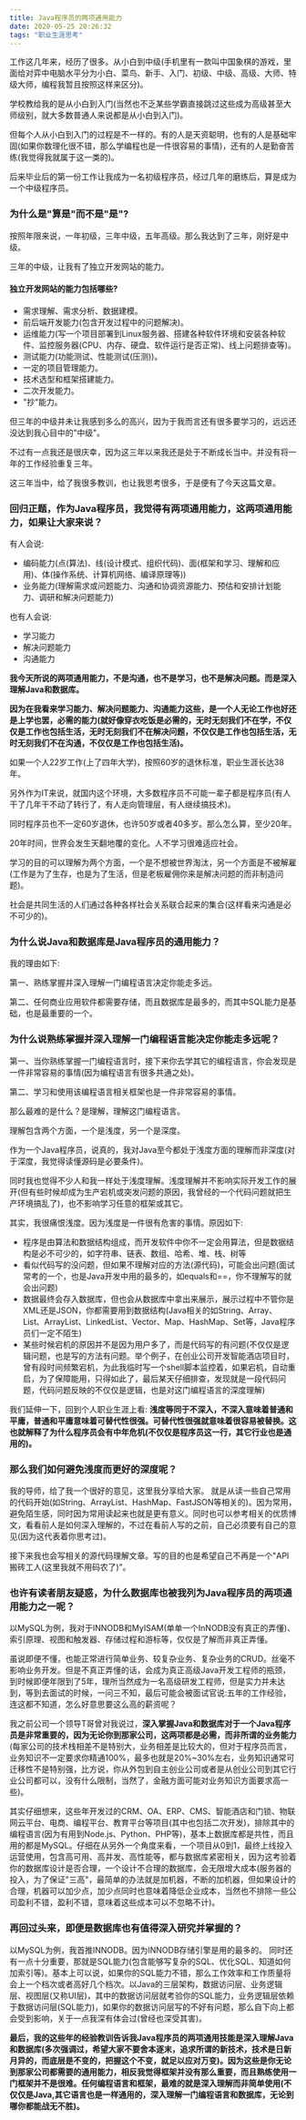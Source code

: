 ```yaml
---
title: Java程序员的两项通用能力
date: 2020-05-25 20:26:32
tags: "职业生涯思考"
---
```


工作这几年来，经历了很多。从小白到中级(手机里有一款叫中国象棋的游戏，里面给对弈中电脑水平分为小白、菜鸟、新手、入门、初级、中级、高级、大师、特级大师，编程我暂且按照这样来区分)。
<!--more-->
学校教给我的是从小白到入门(当然也不乏某些学霸直接跳过这些成为高级甚至大师级别，就大多数普通人来说都是从小白到入门)。

但每个人从小白到入门的过程是不一样的。有的人是天资聪明，也有的人是基础牢固(如果你数理化很不错，那么学编程也是一件很容易的事情)，还有的人是勤奋苦练(我觉得我就属于这一类的)。

后来毕业后的第一份工作让我成为一名初级程序员，经过几年的磨练后，算是成为一个中级程序员。

### 为什么是"算是"而不是"是"?
按照年限来说，一年初级，三年中级，五年高级。那么我达到了三年，刚好是中级。

三年的中级，让我有了独立开发网站的能力。

#### 独立开发网站的能力包括哪些?
- 需求理解、需求分析、数据建模。
- 前后端开发能力(包含开发过程中的问题解决)。
- 运维能力(写一个项目部署到Linux服务器、搭建各种软件环境和安装各种软件、监控服务器(CPU、内存、硬盘、软件运行是否正常)、线上问题排查等)。
- 测试能力(功能测试、性能测试(压测))。
- 一定的项目管理能力。
- 技术选型和框架搭建能力。
- 二次开发能力。
- "抄"能力。

但三年的中级并未让我感到多么的高兴，因为于我而言还有很多要学习的，远远还没达到我心目中的"中级"。

不过有一点我还是很庆幸，因为这三年以来我还是处于不断成长当中。并没有将一年的工作经验重复三年。

这三年当中，给了我很多教训，也让我思考很多，于是便有了今天这篇文章。

### 回归正题，作为Java程序员，我觉得有两项通用能力，这两项通用能力，如果让大家来说？

有人会说:
- 编码能力(点(算法)、线(设计模式、组织代码)、面(框架和学习、理解和应用)、体(操作系统、计算机网络、编译原理等))
- 业务能力(理解需求或问题能力、沟通和协调资源能力、预估和安排计划能力、调研和解决问题能力)


也有人会说:
- 学习能力
- 解决问题能力
- 沟通能力

**我今天所说的两项通用能力，不是沟通，也不是学习，也不是解决问题。而是深入理解Java和数据库。**

**因为在我看来学习能力、解决问题能力、沟通能力这些，是一个人无论工作也好还是上学也罢，必需的能力(就好像穿衣吃饭是必需的，无时无刻我们不在学，不仅仅是工作也包括生活，无时无刻我们不在解决问题，不仅仅是工作也包括生活，无时无刻我们不在沟通，不仅仅是工作也包括生活)。**

如果一个人22岁工作(上了四年大学)，按照60岁的退休标准，职业生涯长达38年。

另外作为IT来说，就国内这个环境，大多数程序员不可能一辈子都是程序员(有人干了几年干不动了转行了，有人走向管理层，有人继续搞技术)。

同时程序员也不一定60岁退休，也许50岁或者40多岁。那么怎么算，至少20年。

20年时间，世界会发生天翻地覆的变化。人不学习很难适应社会。

学习的目的可以理解为两个方面，一个是不想被世界淘汰，另一个方面是不被解雇(工作是为了生存，也是为了生活，但是老板雇佣你来是解决问题的而非制造问题)。

社会是共同生活的人们通过各种各样社会关系联合起来的集合(这样看来沟通是必不可少的)。


### 为什么说Java和数据库是Java程序员的通用能力？

我的理由如下:

第一、熟练掌握并深入理解一门编程语言决定你能走多远。

第二、任何商业应用软件都需要存储，而且数据库是最多的，而其中SQL能力是基础，也是最重要的一个。



### 为什么说熟练掌握并深入理解一门编程语言能决定你能走多远呢？

第一、当你熟练掌握一门编程语言时，接下来你去学其它的编程语言，你会发现是一件非常容易的事情(因为编程语言有很多共通之处)。

第二、学习和使用该编程语言相关框架也是一件非常容易的事情。

那么最难的是什么？是理解，理解这门编程语言。

理解包含两个方面，一个是浅度，另一个是深度。

作为一个Java程序员，说真的，我对Java至今都处于浅度方面的理解而非深度(对于深度，我觉得读懂源码是必要条件)。

同时我也觉得不少人和我一样处于浅度理解。浅度理解并不影响实际开发工作的展开(但有些时候却成为生产宕机或突发问题的原因，我曾经的一个代码问题就把生产环境搞乱了)，也不影响学习任意的框架或其它。

其实，我很痛恨浅度。因为浅度是一件很有危害的事情。原因如下:
- 程序是由算法和数据结构组成，而开发软件中你不一定会用算法，但是数据结构是必不可少的，如字符串、链表、数组、哈希、堆、栈、树等
- 看似代码写的没问题，但如果不理解对应的方法(源代码)，可能会出问题(面试常考的一个，也是Java开发中用的最多的，如equals和==，你不理解写的就会出问题)
- 数据最终会存入数据库，但也会从数据库中拿出来展示，展示过程中不管你是XML还是JSON，你都需要用到数据结构(Java相关的如String、Array、List、ArrayList、LinkedList、Vector、Map、HashMap、Set等，Java程序员们一定不陌生)
- 某些时候宕机的原因并不是因为用户多了，而是代码写的有问题(不仅仅是逻辑问题，也是写的方法有问题。举个例子，在创业公司开发智能酒店项目时，曾有段时间频繁宕机，为此我临时写一个shell脚本监控着，如果宕机，自动重启，为了保障能用，只得如此了，最后某天仔细排查，发现就是一段代码问题，代码问题反映的不仅仅是逻辑，也是对这门编程语言的深度理解)

我们延伸一下，回到个人职业生涯上看:
**浅度等同于不深入，不深入意味着普通和平庸，普通和平庸意味着可替代性很强。可替代性很强就意味着很容易被替换。这也就解释了为什么程序员会有中年危机(不仅仅是程序员这一行，其它行业也是通用的)。**


### 那么我们如何避免浅度而更好的深度呢？
我的导师，给了我一个很好的意见，这里我分享给大家。
就是从读一些自己常用的代码开始(如String、ArrayList、HashMap、FastJSON等相关的)。因为常用，避免陌生感，同时因为常用读起来也就是更有意义。同时也可以参考相关的优质博文，看看前人是如何深入理解的，不过在看前人写的之前，自己必须要有自己的意见(因为这代表着你思考过)。

接下来我也会写相关的源代码理解文章。写的目的也是希望自己不再是一个"API搬砖工人(这里我就不用码农了)"。


### 也许有读者朋友疑惑，为什么数据库也被我列为Java程序员的两项通用能力之一呢？

以MySQL为例，我对于INNODB和MyISAM(单单一个InNODB没有真正的弄懂)、索引原理、视图和触发器、存储过程和游标等，仅仅是了解而非真正弄懂。

虽说即便不懂，也能正常进行简单业务、较复杂业务、复杂业务的CRUD。丝毫不影响业务开发。但是不真正弄懂的话，会成为真正高级Java开发工程师的瓶颈，到时候即便年限到了5年，理所当然成为一名高级研发工程师，但是实力并未达到，等到去面试的时候，一问三不知，最后可能会被面试官说:五年的工作经验，连这都不知道，怎么好意思要这么高的薪资呢？


我之前公司一个领导T哥曾对我说过，**深入掌握Java和数据库对于一个Java程序员是非常重要的，因为无论你到那家公司，这两项都是必需，而非所谓的业务能力**(每家公司的技术栈相差不是特别大，业务相差是比较大的，但对于程序员而言，业务知识不一定要求你精通100%，最多也就是20%~30%左右，业务知识通常可迁移性不是特别强，比方说，你从外包到自主创业公司或者是从创业公司到其它行业公司都可以，没有什么限制，当然了，金融方面可能对业务知识方面要求高一些)。

其实仔细想来，这些年开发过的CRM、OA、ERP、CMS、智能酒店和门锁、物联网云平台、电商、编程平台、教育平台等项目(其中也包括二次开发)，排除其中的编程语言(因为有用到Node.js、Python、PHP等)，基本上数据库都是共性，而且用的都是MySQL。仔细在从另外一个角度来看，一个项目从0到1，最终上线投入运营使用，包含高可用、高并发、高性能等，都与数据库紧密相关，因为这考验着你的数据库设计是否合理，一个设计不合理的数据库，会无限增大成本(服务器的投入，为了保证"三高"，最简单的办法就是加机器，不断的加机器，但如果设计的合理，机器可以加少点，加少点同时也意味着降低企业成本，当然也不排除一些公司盈利不错，盈利不错，意味着这些成本可以不忽略不计)。

### 再回过头来，即便是数据库也有值得深入研究并掌握的？
以MySQL为例，我首推INNODB。因为INNODB存储引擎是用的最多的。
同时还有一点十分重要，那就是SQL能力(包含能够写复杂的SQL、优化SQL、知道如何加索引等)。基本上可以说，如果你的SQL能力不错，那么工作效率和工作质量将会上一个档次或者高好几个档次。以Java的三层架构，数据访问层、业务逻辑层、视图层(又称UI层)，其中的数据访问层就考验你的SQL能力，业务逻辑层依赖于数据访问层(SQL能力)，如果你的数据访问层写的不好有问题，那么自下向上都会受到影响，关于一点我深有体会过(曾经也深受其害)。


**最后，我的这些年的经验教训告诉我Java程序员的两项通用技能是深入理解Java和数据库(多次强调过，希望大家不要舍本逐末，追求所谓的新技术，技术是日新月异的，而底层是不变的，把握这个不变，就足以应对万变)。因为这些是你无论到那家公司都需要的通用能力，相反我觉得框架并没有那么重要，而且熟练使用一门框架并不是很难。任何编程语言和框架，最难的就是深入理解而非简单使用(不仅仅是Java,其它语言也是一样通用的，深入理解一门编程语言和数据库，无论到哪你都能战无不胜)。**






